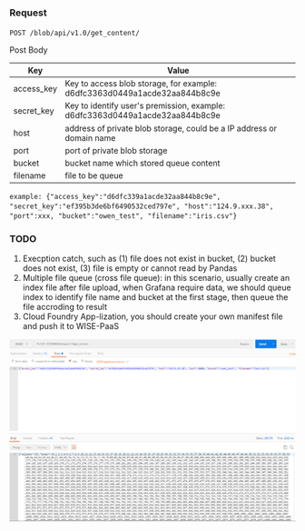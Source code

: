 

### Request

`POST /blob/api/v1.0/get_content/`

Post Body

|Key       | Value                                                                       |
|----------|-----------------------------------------------------------------------------|
|access_key| Key to access blob storage, for example: d6dfc3363d0449a1acde32aa844b8c9e   |
|secret_key| Key to identify user's premission, example: d6dfc3363d0449a1acde32aa844b8c9e|
|host      | address of private blob storage, could be a IP address or domain name       |
|port      | port of private blob storage                                                |
|bucket    |bucket name which stored queue content                                       |
|filename  |file to be queue                                                             |

`example: {"access_key":"d6dfc339a1acde32aa844b8c9e", "secret_key":"ef395b3de6bf6490532ced797e", "host":"124.9.xxx.38", "port":xxx, "bucket":"owen_test", "filename":"iris.csv"}`

### TODO
1. Execption catch, such as (1) file does not exist in bucket, (2) bucket does not exist, (3) file is empty or cannot read by Pandas
2. Multiple file queue (cross file queue): in this scenario, usually create an index file after file upload, when Grafana require data, we should queue index to identify file name and bucket at the first stage, then queue the file accroding to result
3. Cloud Foundry App-lization, you should create your own manifest file and push it to WISE-PaaS

![image](python_read_s3_bin.png)
